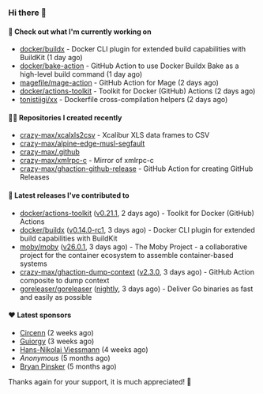 ### Hi there 👋

#### 👷 Check out what I'm currently working on

- [docker/buildx](https://github.com/docker/buildx) - Docker CLI plugin for extended build capabilities with BuildKit (1 day ago)
- [docker/bake-action](https://github.com/docker/bake-action) - GitHub Action to use Docker Buildx Bake as a high-level build command (1 day ago)
- [magefile/mage-action](https://github.com/magefile/mage-action) - GitHub Action for Mage (2 days ago)
- [docker/actions-toolkit](https://github.com/docker/actions-toolkit) - Toolkit for Docker (GitHub) Actions (2 days ago)
- [tonistiigi/xx](https://github.com/tonistiigi/xx) - Dockerfile cross-compilation helpers (2 days ago)

#### 👨‍💻 Repositories I created recently

- [crazy-max/xcalxls2csv](https://github.com/crazy-max/xcalxls2csv) - Xcalibur XLS data frames to CSV
- [crazy-max/alpine-edge-musl-segfault](https://github.com/crazy-max/alpine-edge-musl-segfault)
- [crazy-max/.github](https://github.com/crazy-max/.github)
- [crazy-max/xmlrpc-c](https://github.com/crazy-max/xmlrpc-c) - Mirror of xmlrpc-c
- [crazy-max/ghaction-github-release](https://github.com/crazy-max/ghaction-github-release) - GitHub Action for creating GitHub Releases

#### 🚀 Latest releases I've contributed to

- [docker/actions-toolkit](https://github.com/docker/actions-toolkit) ([v0.21.1](https://github.com/docker/actions-toolkit/releases/tag/v0.21.1), 2 days ago) - Toolkit for Docker (GitHub) Actions
- [docker/buildx](https://github.com/docker/buildx) ([v0.14.0-rc1](https://github.com/docker/buildx/releases/tag/v0.14.0-rc1), 3 days ago) - Docker CLI plugin for extended build capabilities with BuildKit
- [moby/moby](https://github.com/moby/moby) ([v26.0.1](https://github.com/moby/moby/releases/tag/v26.0.1), 3 days ago) - The Moby Project - a collaborative project for the container ecosystem to assemble container-based systems
- [crazy-max/ghaction-dump-context](https://github.com/crazy-max/ghaction-dump-context) ([v2.3.0](https://github.com/crazy-max/ghaction-dump-context/releases/tag/v2.3.0), 3 days ago) - GitHub Action composite to dump context
- [goreleaser/goreleaser](https://github.com/goreleaser/goreleaser) ([nightly](https://github.com/goreleaser/goreleaser/releases/tag/nightly), 3 days ago) - Deliver Go binaries as fast and easily as possible

#### ❤️ Latest sponsors
- [Circenn](https://github.com/Circenn5130) (2 weeks ago)
- [Guiorgy](https://github.com/Guiorgy) (3 weeks ago)
- [Hans-Nikolai Viessmann](https://github.com/hv15) (4 weeks ago)
- _Anonymous_ (5 months ago)
- [Bryan Pinsker](https://github.com/BryanPinsker) (5 months ago)

Thanks again for your support, it is much appreciated! 🙏
